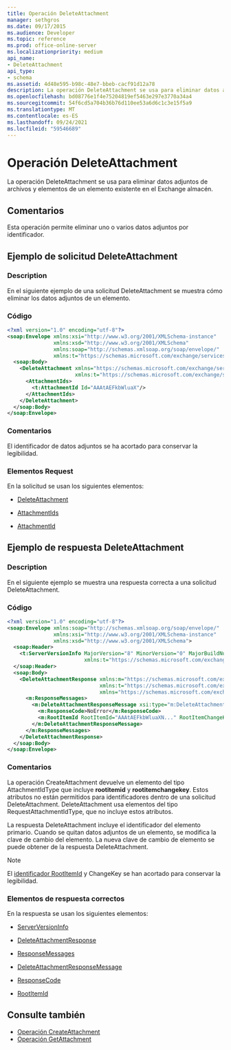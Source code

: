 ```yaml
---
title: Operación DeleteAttachment
manager: sethgros
ms.date: 09/17/2015
ms.audience: Developer
ms.topic: reference
ms.prod: office-online-server
ms.localizationpriority: medium
api_name:
- DeleteAttachment
api_type:
- schema
ms.assetid: 4d48e595-b98c-48e7-bbeb-cacf91d12a78
description: La operación DeleteAttachment se usa para eliminar datos adjuntos de archivos y elementos de un elemento existente en el Exchange almacén.
ms.openlocfilehash: bd08776e1f4e75204819ef5463e297e3770a34a4
ms.sourcegitcommit: 54f6cd5a704b36b76d110ee53a6d6c1c3e15f5a9
ms.translationtype: MT
ms.contentlocale: es-ES
ms.lasthandoff: 09/24/2021
ms.locfileid: "59546689"
---
```

# <a name="deleteattachment-operation"></a>Operación DeleteAttachment

La operación DeleteAttachment se usa para eliminar datos adjuntos de archivos y elementos de un elemento existente en el Exchange almacén.
  
## <a name="remarks"></a>Comentarios

Esta operación permite eliminar uno o varios datos adjuntos por identificador.
  
## <a name="deleteattachment-request-example"></a>Ejemplo de solicitud DeleteAttachment

### <a name="description"></a>Description

En el siguiente ejemplo de una solicitud DeleteAttachment se muestra cómo eliminar los datos adjuntos de un elemento.
  
### <a name="code"></a>Código

```XML
<?xml version="1.0" encoding="utf-8"?>
<soap:Envelope xmlns:xsi="http://www.w3.org/2001/XMLSchema-instance"
               xmlns:xsd="http://www.w3.org/2001/XMLSchema"
               xmlns:soap="http://schemas.xmlsoap.org/soap/envelope/"
               xmlns:t="https://schemas.microsoft.com/exchange/services/2006/types">
  <soap:Body>
    <DeleteAttachment xmlns="https://schemas.microsoft.com/exchange/services/2006/messages"
                      xmlns:t="https://schemas.microsoft.com/exchange/services/2006/types">
      <AttachmentIds>
        <t:AttachmentId Id="AAAtAEFkbWluaX"/>
      </AttachmentIds>
    </DeleteAttachment>
  </soap:Body>
</soap:Envelope>
```

### <a name="comments"></a>Comentarios

El identificador de datos adjuntos se ha acortado para conservar la legibilidad.
  
### <a name="request-elements"></a>Elementos Request

En la solicitud se usan los siguientes elementos:
  
- [DeleteAttachment](deleteattachment.md)
    
- [AttachmentIds](attachmentids.md)
    
- [AttachmentId](attachmentid.md)
    
## <a name="deleteattachment-response-example"></a>Ejemplo de respuesta DeleteAttachment

### <a name="description"></a>Description

En el siguiente ejemplo se muestra una respuesta correcta a una solicitud DeleteAttachment.
  
### <a name="code"></a>Código

```XML
<?xml version="1.0" encoding="utf-8"?>
<soap:Envelope xmlns:soap="http://schemas.xmlsoap.org/soap/envelope/" 
               xmlns:xsi="http://www.w3.org/2001/XMLSchema-instance" 
               xmlns:xsd="http://www.w3.org/2001/XMLSchema">
  <soap:Header>
    <t:ServerVersionInfo MajorVersion="8" MinorVersion="0" MajorBuildNumber="662" MinorBuildNumber="0" 
                         xmlns:t="https://schemas.microsoft.com/exchange/services/2006/types"/>
  </soap:Header>
  <soap:Body>
    <DeleteAttachmentResponse xmlns:m="https://schemas.microsoft.com/exchange/services/2006/messages" 
                              xmlns:t="https://schemas.microsoft.com/exchange/services/2006/types" 
                              xmlns="https://schemas.microsoft.com/exchange/services/2006/messages">
      <m:ResponseMessages>
        <m:DeleteAttachmentResponseMessage xsi:type="m:DeleteAttachmentResponseMessageType" ResponseClass="Success">
          <m:ResponseCode>NoError</m:ResponseCode>
          <m:RootItemId RootItemId="AAAtAEFkbWluaXN..." RootItemChangeKey="CQAAABYAA..."/>
        </m:DeleteAttachmentResponseMessage>
      </m:ResponseMessages>
    </DeleteAttachmentResponse>
  </soap:Body>
</soap:Envelope>
```

### <a name="comments"></a>Comentarios

La operación CreateAttachment devuelve un elemento del tipo AttachmentIdType que incluye **rootitemid** y **rootitemchangekey**. Estos atributos no están permitidos para identificadores dentro de una solicitud DeleteAttachment. DeleteAttachment usa elementos del tipo RequestAttachmentIdType, que no incluye estos atributos.
  
La respuesta DeleteAttachment incluye el identificador del elemento primario. Cuando se quitan datos adjuntos de un elemento, se modifica la clave de cambio del elemento. La nueva clave de cambio de elemento se puede obtener de la respuesta DeleteAttachment.
  
> [!NOTE]
> El [identificador RootItemId](rootitemid.md) y ChangeKey se han acortado para conservar la legibilidad. 
  
### <a name="successful-response-elements"></a>Elementos de respuesta correctos

En la respuesta se usan los siguientes elementos:
  
- [ServerVersionInfo](serverversioninfo.md)
    
- [DeleteAttachmentResponse](deleteattachmentresponse.md)
    
- [ResponseMessages](responsemessages.md)
    
- [DeleteAttachmentResponseMessage](deleteattachmentresponsemessage.md)
    
- [ResponseCode](responsecode.md)
    
- [RootItemId](rootitemid.md)
    
## <a name="see-also"></a>Consulte también

- [Operación CreateAttachment](createattachment-operation.md) 
- [Operación GetAttachment](getattachment-operation.md)

